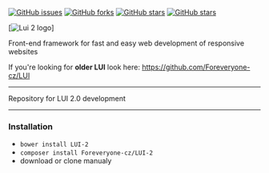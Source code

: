 [![GitHub issues](https://img.shields.io/github/issues/Foreveryone-cz/LUI-2.svg)](https://github.com/Foreveryone-cz/LUI-2/issues)
[![GitHub forks](https://img.shields.io/github/forks/Foreveryone-cz/LUI-2.svg)](https://github.com/Foreveryone-cz/LUI-2/network)
[![GitHub stars](https://img.shields.io/github/stars/Foreveryone-cz/LUI-2.svg)](https://github.com/Foreveryone-cz/LUI-2/stargazers)
[![GitHub stars](https://img.shields.io/github/stars/Foreveryone-cz/LUI-2.svg)](https://github.com/Foreveryone-cz/LUI-2/stargazers)

[![Lui 2 logo](http://less-ui.net/lui2_logo_medium.png)]

Front-end framework for fast and easy web development of responsive websites

If you're looking for **older LUI** look here: https://github.com/Foreveryone-cz/LUI

---

Repository for LUI 2.0 development

---

### Installation
- `bower install LUI-2`
- `composer install Foreveryone-cz/LUI-2`
- download or clone manualy


